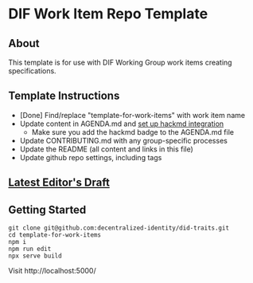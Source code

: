 # DIF Work Item Repo Template

## About

This template is for use with DIF Working Group work items creating specifications.

## Template Instructions

- [Done] Find/replace "template-for-work-items" with work item name
- Update content in AGENDA.md and [set up hackmd integration](https://hackmd.io/s/link-with-github)
  - Make sure you add the hackmd badge to the AGENDA.md file
- Update CONTRIBUTING.md with any group-specific processes
- Update the README (all content and links in this file)
- Update github repo settings, including tags

## [Latest Editor's Draft](https://identity.foundation/did-traits/)

## Getting Started

```
git clone git@github.com:decentralized-identity/did-traits.git
cd template-for-work-items
npm i
npm run edit
npx serve build
```

Visit http://localhost:5000/

